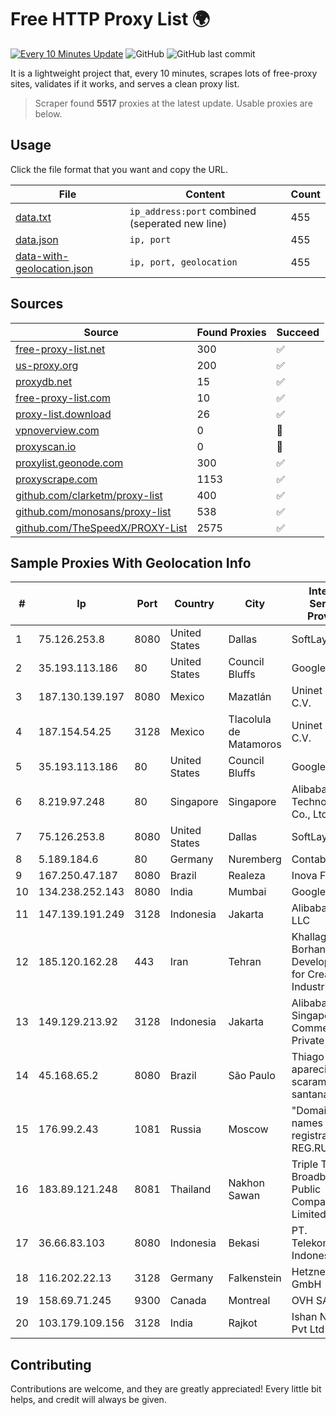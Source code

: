 
# Free HTTP Proxy List 🌍

[![Every 10 Minutes Update](https://github.com/mertguvencli/http-proxy-list/actions/workflows/main.yml/badge.svg?branch=main)](https://github.com/mertguvencli/http-proxy-list/actions/workflows/main.yml)
![GitHub](https://img.shields.io/github/license/mertguvencli/http-proxy-list)
![GitHub last commit](https://img.shields.io/github/last-commit/mertguvencli/http-proxy-list)

It is a lightweight project that, every 10 minutes, scrapes lots of free-proxy sites, validates if it works, and serves a clean proxy list.


> Scraper found **5517** proxies at the latest update. Usable proxies are below.

## Usage

Click the file format that you want and copy the URL.


|File|Content|Count|
|----|-------|-----|
|[data.txt](https://raw.githubusercontent.com/mertguvencli/http-proxy-list/main/proxy-list/data.txt)|`ip_address:port` combined (seperated new line)|455|
|[data.json](https://raw.githubusercontent.com/mertguvencli/http-proxy-list/main/proxy-list/data.json)|`ip, port`|455|
|[data-with-geolocation.json](https://raw.githubusercontent.com/mertguvencli/http-proxy-list/main/proxy-list/data-with-geolocation.json)|`ip, port, geolocation`|455|

## Sources

|Source|Found Proxies|Succeed|
|------|-------------|-------|
|[free-proxy-list.net](https://free-proxy-list.net)|300|✅|
|[us-proxy.org](https://www.us-proxy.org)|200|✅|
|[proxydb.net](http://proxydb.net)|15|✅|
|[free-proxy-list.com](https://free-proxy-list.com/?page=&port=&type%5B%5D=http&type%5B%5D=https&up_time=0&search=Search)|10|✅|
|[proxy-list.download](https://www.proxy-list.download/HTTP)|26|✅|
|[vpnoverview.com](https://vpnoverview.com/privacy/anonymous-browsing/free-proxy-servers)|0|🚫|
|[proxyscan.io](https://www.proxyscan.io)|0|🚫|
|[proxylist.geonode.com](https://proxylist.geonode.com/api/proxy-list?limit=300&page=1&sort_by=lastChecked&sort_type=desc&protocols=http,https)|300|✅|
|[proxyscrape.com](https://api.proxyscrape.com/v2/?request=displayproxies&protocol=http&timeout=10000&country=all&ssl=all&anonymity=all)|1153|✅|
|[github.com/clarketm/proxy-list](https://raw.githubusercontent.com/clarketm/proxy-list/master/proxy-list-raw.txt)|400|✅|
|[github.com/monosans/proxy-list](https://raw.githubusercontent.com/monosans/proxy-list/main/proxies/http.txt)|538|✅|
|[github.com/TheSpeedX/PROXY-List](https://raw.githubusercontent.com/TheSpeedX/PROXY-List/master/http.txt)|2575|✅|


## Sample Proxies With Geolocation Info

|#|Ip|Port|Country|City|Internet Service Provider|
|-|--|----|-------|----|-------------------------|
|1|75.126.253.8|8080|United States|Dallas|SoftLayer|
|2|35.193.113.186|80|United States|Council Bluffs|Google LLC|
|3|187.130.139.197|8080|Mexico|Mazatlán|Uninet S.A. de C.V.|
|4|187.154.54.25|3128|Mexico|Tlacolula de Matamoros|Uninet S.A. de C.V.|
|5|35.193.113.186|80|United States|Council Bluffs|Google LLC|
|6|8.219.97.248|80|Singapore|Singapore|Alibaba (US) Technology Co., Ltd.|
|7|75.126.253.8|8080|United States|Dallas|SoftLayer|
|8|5.189.184.6|80|Germany|Nuremberg|Contabo GmbH|
|9|167.250.47.187|8080|Brazil|Realeza|Inova Fibra|
|10|134.238.252.143|8080|India|Mumbai|Google LLC|
|11|147.139.191.249|3128|Indonesia|Jakarta|Alibaba.com LLC|
|12|185.120.162.28|443|Iran|Tehran|Khallagh Borhan Market Development for Creative Industries Co|
|13|149.129.213.92|3128|Indonesia|Jakarta|Alibaba.com Singapore E-Commerce Private Limited|
|14|45.168.65.2|8080|Brazil|São Paulo|Thiago aparecido scaramuzza santana|
|15|176.99.2.43|1081|Russia|Moscow|"Domain names registrar REG.RU", Ltd|
|16|183.89.121.248|8081|Thailand|Nakhon Sawan|Triple T Broadband Public Company Limited|
|17|36.66.83.103|8080|Indonesia|Bekasi|PT. Telekomunikasi Indonesia|
|18|116.202.22.13|3128|Germany|Falkenstein|Hetzner Online GmbH|
|19|158.69.71.245|9300|Canada|Montreal|OVH SAS|
|20|103.179.109.156|3128|India|Rajkot|Ishan Netsol Pvt Ltd|



## Contributing

Contributions are welcome, and they are greatly appreciated! Every
little bit helps, and credit will always be given.

